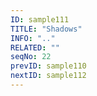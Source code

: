 ```yaml
---
ID: sample111
TITLE: "Shadows"
INFO: ".."
RELATED: ""
seqNo: 22
prevID: sample110
nextID: sample112
---
```

